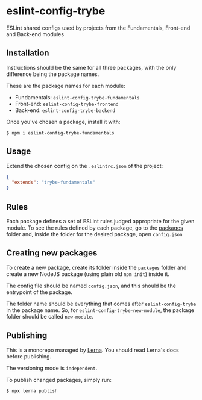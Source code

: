 # eslint-config-trybe

ESLint shared configs used by projects from the Fundamentals, Front-end and Back-end modules

## Installation

Instructions should be the same for all three packages, with the only difference being the package
names.

These are the package names for each module:

- Fundamentals: `eslint-config-trybe-fundamentals`
- Front-end: `eslint-config-trybe-frontend`
- Back-end: `eslint-config-trybe-backend`

Once you've chosen a package, install it with:

```shell
$ npm i eslint-config-trybe-fundamentals
```

## Usage

Extend the chosen config on the `.eslintrc.json` of the project:

```json
{
  "extends": "trybe-fundamentals"
}
```

## Rules

Each package defines a set of ESLint rules judged appropriate for the given module. To see the rules
defined by each package, go to the [packages](./packages) folder and, inside the folder for the
desired package, open `config.json`

## Creating new packages

To create a new package, create its folder inside the `packages` folder and create a new NodeJS
package (using plain old `npm init`) inside it.

The config file should be named `config.json`, and this should be the entrypoint of the package.

The folder name should be everything that comes after `eslint-config-trybe` in the package name. So,
for `eslint-config-trybe-new-module`, the package folder should be called `new-module`.

## Publishing

This is a monorepo managed by [Lerna](https://github.com/lerna/lerna). You should read Lerna's docs
before publishing.

The versioning mode is `independent`.

To publish changed packages, simply run:

```shell
$ npx lerna publish
```
